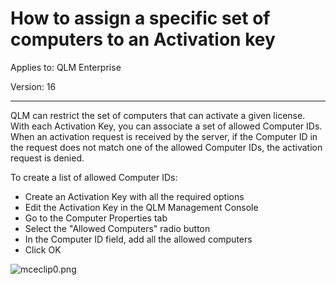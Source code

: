# How to assign a specific set of computers to an Activation key

Applies to: QLM Enterprise

Version: 16

***

QLM can restrict the set of computers that can activate a given license. With each Activation Key, you can associate a set of allowed Computer IDs. When an activation request is received by the server, if the Computer ID in the request does not match one of the allowed Computer IDs, the activation request is denied.

To create a list of allowed Computer IDs:

* Create an Activation Key with all the required options
* Edit the Activation Key in the QLM Management Console
* Go to the Computer Properties tab
* Select the "Allowed Computers" radio button
* In the Computer ID field, add all the allowed computers
* Click OK

![mceclip0.png](https://support.soraco.co/hc/article\_attachments/8195528756756/mceclip0.png)
